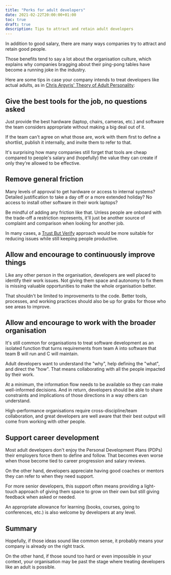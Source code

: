 ```yaml
---
title: "Perks for adult developers"
date: 2021-02-22T20:00:00+01:00
toc: true
draft: true
description: Tips to attract and retain adult developers
---
```

In addition to good salary, there are many ways companies try to attract and retain good people.

Those benefits tend to say a lot about the organisation culture, which explains why companies bragging about their ping-pong tables have become a running joke in the industry.

Here are some tips in case your company intends to treat developers like actual adults, as in [Chris Argyris' Theory of Adult Personality][1]:

## Give the best tools for the job, no questions asked

Just provide the best hardware (laptop, chairs, cameras, etc.) and software the team considers appropriate without making a big deal out of it.

If the team can't agree on what those are, work with them first to define a shortlist, publish it internally, and invite them to refer to that.

It's surprising how many companies still forget that tools are cheap compared to people's salary and (hopefully) the value they can create if only they're allowed to be effective.

## Remove general friction

Many levels of approval to get hardware or access to internal systems? Detailed justification to take a day off or a more extended holiday? No access to install other software in their work laptops?

Be mindful of adding any friction like that. Unless people are onboard with the trade-off a restriction represents, it'll just be another source of complaint and comparison when looking for another job.

In many cases, a [Trust But Verify][2] approach would be more suitable for reducing issues while still keeping people productive.

## Allow and encourage to continuously improve things

Like any other person in the organisation, developers are well placed to identify their work issues. Not giving them space and autonomy to fix them is missing valuable opportunities to make the whole organisation better.

That shouldn't be limited to improvements to the code. Better tools, processes, and working practices should also be up for grabs for those who see areas to improve.

## Allow and encourage to work with the broader organisation

It's still common for organisations to treat software development as an isolated function that turns requirements from team A into software that team B will run and C will maintain.

Adult developers want to understand the "why", help defining the "what", and direct the "how". That means collaborating with all the people impacted by their work.

At a minimum, the information flow needs to be available so they can make well-informed decisions. And in return, developers should be able to share constraints and implications of those directions in a way others can understand.

High-performance organisations require cross-discipline/team collaboration, and great developers are well aware that their best output will come from working with other people.

## Support career development

Most adult developers don't enjoy the Personal Development Plans (PDPs) their employers force them to define and follow. That becomes even worse when those become tied to career progression and salary reviews.

On the other hand, developers appreciate having good coaches or mentors they can refer to when they need support.

For more senior developers, this support often means providing a light-touch approach of giving them space to grow on their own but still giving feedback when asked or needed.

An appropriate allowance for learning (books, courses, going to conferences, etc.) is also welcome by developers at any level.

## Summary

Hopefully, if those ideas sound like common sense, it probably means your company is already on the right track.

On the other hand, if those sound too hard or even impossible in your context, your organisation may be past the stage where treating developers like an adult is possible.

[1]: https://en.wikipedia.org/wiki/Chris_Argyris#Adult_personality
[2]: https://en.wikipedia.org/wiki/Trust,_but_verify

